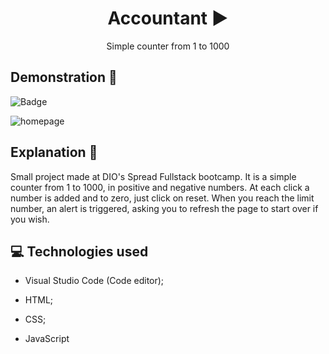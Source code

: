 <h1 align = 'center'> Accountant ▶</h1>
 <p align = 'center'> Simple counter from 1 to 1000 </p>
 
 ## Demonstration 👀 
 
 ![Badge](https://img.shields.io/static/v1?label=DEV&message=Tamila&color=000080&style=flat&logo=)
 
 ![homepage](https://github.com/TamilaCambe/Accountant/blob/main/C%C3%B3pia%20de%20Design%20sem%20nome%20(1).gif)
 
 ## Explanation 📑
 
 <p> Small project made at DIO's Spread Fullstack bootcamp. It is a simple counter from 1 to 1000, in positive and negative numbers. At each click a number is added and to zero, just click on reset.
When you reach the limit number, an alert is triggered, asking you to refresh the page to start over if you wish. <p>
 
 ## 💻 Technologies used

 * Visual Studio Code (Code editor);

* HTML;

* CSS;

* JavaScript
